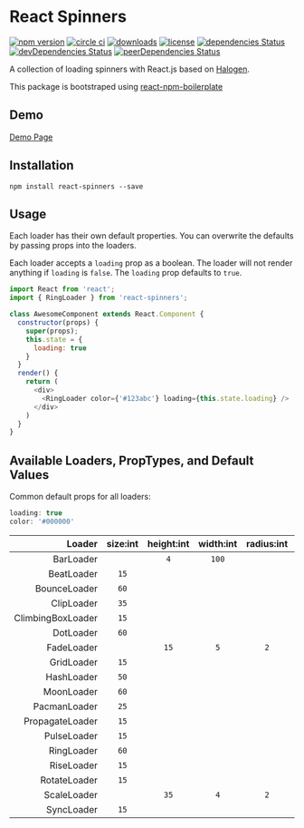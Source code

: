 # React Spinners

[![npm version](https://badge.fury.io/js/react-spinners.svg)][npm_url]
[![circle ci](https://circleci.com/gh/davidhu2000/react-spinners.svg?style=shield)][npm_url]
[![downloads](https://img.shields.io/npm/dm/react-spinners.svg)][npm_url]
[![license](https://img.shields.io/npm/l/react-spinners.svg)][npm_url]
[![dependencies Status](https://david-dm.org/davidhu2000/react-spinners/status.svg)](https://david-dm.org/davidhu2000/react-spinners)
[![devDependencies Status](https://david-dm.org/davidhu2000/react-spinners/dev-status.svg)](https://david-dm.org/davidhu2000/react-spinners?type=dev)
[![peerDependencies Status](https://david-dm.org/davidhu2000/react-spinners/peer-status.svg)](https://david-dm.org/davidhu2000/react-spinners?type=peer)

[npm_url]: https://www.npmjs.org/package/react-spinners

A collection of loading spinners with React.js based on [Halogen](https://github.com/yuanyan/halogen).

This package is bootstraped using [react-npm-boilerplate](https://github.com/juliancwirko/react-npm-boilerplate)

## Demo

[Demo Page](https://davidhu2000.github.io/react-spinners)

## Installation

    npm install react-spinners --save

## Usage

Each loader has their own default properties. You can overwrite the defaults by passing props into the loaders.

Each loader accepts a `loading` prop as a boolean. The loader will not render anything if `loading` is `false`. The `loading` prop defaults to `true`.

```js
import React from 'react';
import { RingLoader } from 'react-spinners';

class AwesomeComponent extends React.Component {
  constructor(props) {
    super(props);
    this.state = {
      loading: true
    }
  }
  render() {
    return (
      <div>
        <RingLoader color={'#123abc'} loading={this.state.loading} />
      </div>
    )
  }
}
```

## Available Loaders, PropTypes, and Default Values

Common default props for all loaders:

```js
loading: true
color: '#000000'
```

Loader                  | size:int | height:int | width:int | radius:int | margin:int
-----------------------:|:--------:|:----------:|:---------:|:----------:|:---------:
BarLoader               |          | `4`        | `100`     |            |
BeatLoader              | `15`     |            |           |            | `2`
BounceLoader            | `60`     |            |           |            |
ClipLoader              | `35`     |            |           |            |
ClimbingBoxLoader       | `15`     |            |           |            |
DotLoader               | `60`     |            |           |            | `2`
FadeLoader              |          | `15`       | `5`       | `2`        | `2`
GridLoader              | `15`     |            |           |            |
HashLoader              | `50`     |            |           |            | `2`
MoonLoader              | `60`     |            |           |            | `2`
PacmanLoader            | `25`     |            |           |            | `2`
PropagateLoader         | `15`     |            |           |            |
PulseLoader             | `15`     |            |           |            | `2`
RingLoader              | `60`     |            |           |            | `2`
RiseLoader              | `15`     |            |           |            | `2`
RotateLoader            | `15`     |            |           |            | `2`
ScaleLoader             |          | `35`       | `4`       | `2`        | `2`
SyncLoader              | `15`     |            |           |            | `2`
